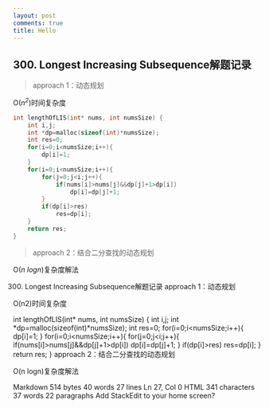 ```yaml
---
layout: post
comments: true
title: Hello
---
```


## 300. Longest Increasing Subsequence解题记录
>approach 1：动态规划

O(_n<sup>2</sup>_)时间复杂度
```c
int lengthOfLIS(int* nums, int numsSize) {
    int i,j;
    int *dp=malloc(sizeof(int)*numsSize);
    int res=0;
    for(i=0;i<numsSize;i++){
        dp[i]=1;
    }
    for(i=0;i<numsSize;i++){
        for(j=0;j<i;j++){
            if(nums[i]>nums[j]&&dp[j]+1>dp[i])
                dp[i]=dp[j]+1;
        }
        if(dp[i]>res)
            res=dp[i];
    }
    return res;
}
```
>approach 2：结合二分查找的动态规划

O(_n logn_)复杂度解法

300. Longest Increasing Subsequence解题记录
approach 1：动态规划

O(n2)时间复杂度

int lengthOfLIS(int* nums, int numsSize) {
    int i,j;
    int *dp=malloc(sizeof(int)*numsSize);
    int res=0;
    for(i=0;i<numsSize;i++){
        dp[i]=1;
    }
    for(i=0;i<numsSize;i++){
        for(j=0;j<i;j++){
            if(nums[i]>nums[j]&&dp[j]+1>dp[i])
                dp[i]=dp[j]+1;
        }
        if(dp[i]>res)
            res=dp[i];
    }
    return res;
}
approach 2：结合二分查找的动态规划

O(n logn)复杂度解法

Markdown 514 bytes 40 words 27 lines Ln 27, Col 0 HTML 341 characters 37 words 22 paragraphs
Add StackEdit to your home screen?

